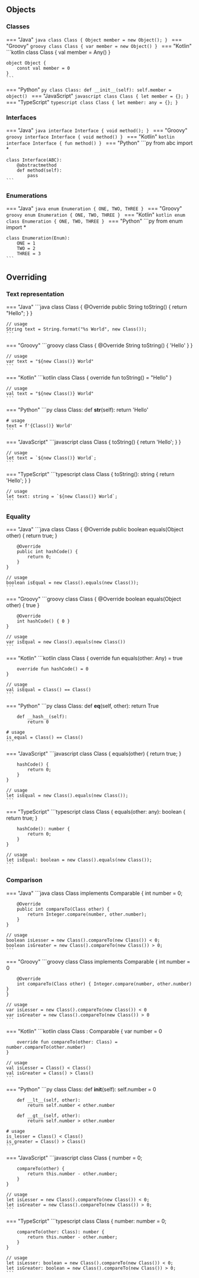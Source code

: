 ## Objects

### Classes

=== "Java"
    ```java
    class Class {
        Object member = new Object();
    }
    ```
=== "Groovy"
    ```groovy
    class Class {
        var member = new Object()
    }
    ```
=== "Kotlin"
    ```kotlin
    class Class {
        val member = Any()
    }

    object Object {
        const val member = 0
    }
    ```
=== "Python"
    ```py
    class Class:
        def __init__(self):
            self.member = object()
    ```
=== "JavaScript"
    ```javascript
    class Class {
        let member = {};
    }
    ```
=== "TypeScript"
    ```typescript
    class Class {
        let member: any = {};
    }
    ```

### Interfaces

=== "Java"
    ```java
    interface Interface {
        void method();
    }
    ```
=== "Groovy"
    ```groovy
    interface Interface {
        void method()
    }
    ```
=== "Kotlin"
    ```kotlin
    interface Interface {
        fun method()
    }
    ```
=== "Python"
    ```py
    from abc import *

    class Interface(ABC):
        @abstractmethod
        def method(self):
            pass
    ```

### Enumerations

=== "Java"
    ```java
    enum Enumeration {
        ONE, TWO, THREE
    }
    ```
=== "Groovy"
    ```groovy
    enum Enumeration {
        ONE, TWO, THREE
    }
    ```
=== "Kotlin"
    ```kotlin
    enum class Enumeration {
        ONE, TWO, THREE
    }
    ```
=== "Python"
    ```py
    from enum import *

    class Enumeration(Enum):
        ONE = 1
        TWO = 2
        THREE = 3
    ```

## Overriding

### Text representation

=== "Java"
    ```java
    class Class {
        @Override
        public String toString() {
            return "Hello";
        }
    }

    // usage
    String text = String.format("%s World", new Class());
    ```
=== "Groovy"
    ```groovy
    class Class {
        @Override
        String toString() { 'Hello' }
    }

    // usage
    var text = "${new Class()} World"
    ```
=== "Kotlin"
    ```kotlin
    class Class {
        override fun toString() = "Hello"
    }

    // usage
    val text = "${new Class()} World"
    ```
=== "Python"
    ```py
    class Class:
        def __str__(self):
            return 'Hello'

    # usage
    text = f'{Class()} World'
    ```
=== "JavaScript"
    ```javascript
    class Class {
        toString() {
            return 'Hello';
        }
    }

    // usage
    let text = `${new Class()} World`;
    ```
=== "TypeScript"
    ```typescript
    class Class {
        toString(): string {
            return 'Hello';
        }
    }

    // usage
    let text: string = `${new Class()} World`;
    ```

### Equality

=== "Java"
    ```java
    class Class {
        @Override
        public boolean equals(Object other) {
            return true;
        }

        @Override
        public int hashCode() {
            return 0;
        }
    }

    // usage
    boolean isEqual = new Class().equals(new Class());
    ```
=== "Groovy"
    ```groovy
    class Class {
        @Override
        boolean equals(Object other) { true }

        @Override
        int hashCode() { 0 }
    }

    // usage
    var isEqual = new Class().equals(new Class())
    ```
=== "Kotlin"
    ```kotlin
    class Class {
        override fun equals(other: Any) = true

        override fun hashCode() = 0
    }

    // usage
    val isEqual = Class() == Class()
    ```
=== "Python"
    ```py
    class Class:
        def __eq__(self, other):
            return True

        def __hash__(self):
            return 0

    # usage
    is_equal = Class() == Class()
    ```
=== "JavaScript"
    ```javascript
    class Class {
        equals(other) {
            return true;
        }

        hashCode() {
            return 0;
        }
    }

    // usage
    let isEqual = new Class().equals(new Class());
    ```
=== "TypeScript"
    ```typescript
    class Class {
        equals(other: any): boolean {
            return true;
        }

        hashCode(): number {
            return 0;
        }
    }

    // usage
    let isEqual: boolean = new Class().equals(new Class());
    ```

### Comparison

=== "Java"
    ```java
    class Class implements Comparable<Class> {
        int number = 0;

        @Override
        public int compareTo(Class other) {
            return Integer.compare(number, other.number);
        }
    }

    // usage
    boolean isLesser = new Class().compareTo(new Class()) < 0;
    boolean isGreater = new Class().compareTo(new Class()) > 0;
    ```
=== "Groovy"
    ```groovy
    class Class implements Comparable<Class> {
        int number = 0

        @Override
        int compareTo(Class other) { Integer.compare(number, other.number) }
    }

    // usage
    var isLesser = new Class().compareTo(new Class()) < 0
    var isGreater = new Class().compareTo(new Class()) > 0
    ```
=== "Kotlin"
    ```kotlin
    class Class : Comparable<Class> {
        var number = 0

        override fun compareTo(other: Class) = number.compareTo(other.number)
    }

    // usage
    val isLesser = Class() < Class()
    val isGreater = Class() > Class()
    ```
=== "Python"
    ```py
    class Class:
        def __init__(self):
            self.number = 0

        def __lt__(self, other):
            return self.number < other.number

        def __gt__(self, other):
            return self.number > other.number

    # usage
    is_lesser = Class() < Class()
    is_greater = Class() > Class()
    ```
=== "JavaScript"
    ```javascript
    class Class {
        number = 0;

        compareTo(other) {
            return this.number - other.number;
        }
    }

    // usage
    let isLesser = new Class().compareTo(new Class()) < 0;
    let isGreater = new Class().compareTo(new Class()) > 0;
    ```
=== "TypeScript"
    ```typescript
    class Class {
        number: number = 0;

        compareTo(other: Class): number {
            return this.number - other.number;
        }
    }

    // usage
    let isLesser: boolean = new Class().compareTo(new Class()) < 0;
    let isGreater: boolean = new Class().compareTo(new Class()) > 0;
    ```
